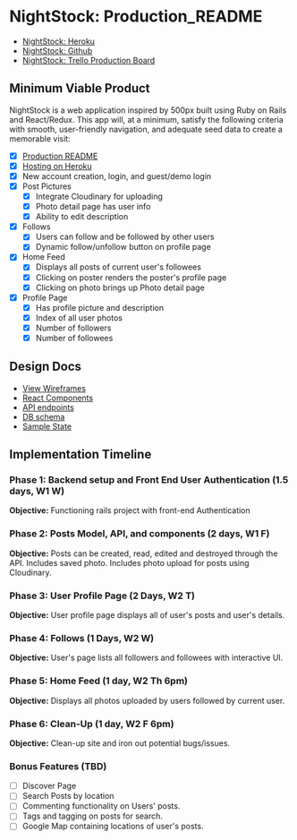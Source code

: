 # NightStock: Production_README

- [NightStock: Heroku][heroku]
- [NightStock: Github][github]
- [NightStock: Trello Production Board][trello]

[heroku]: http://nightstock.herokuapp.com/#/
[github]: https://github.com/AkashSkySingh/NightStock
[trello]: https://trello.com/b/3U9nmBBR/full-stack-project-nightstock

## Minimum Viable Product
NightStock is a web application inspired by 500px built using Ruby on Rails and React/Redux. This app will, at a minimum, satisfy the following criteria with smooth, user-friendly navigation, and adequate seed data to create a memorable visit:

- [x] [Production README](../README.md)
- [x] [Hosting on Heroku][heroku]
- [x] New account creation, login, and guest/demo login
- [x] Post Pictures
  - [x] Integrate Cloudinary for uploading
  - [x] Photo detail page has user info
  - [x] Ability to edit description
- [x] Follows
  - [x] Users can follow and be followed by other users
  - [x] Dynamic follow/unfollow button on profile page
- [x] Home Feed
  - [x] Displays all posts of current user's followees
  - [x] Clicking on poster renders the poster's profile page
  - [x] Clicking on photo brings up Photo detail page
- [x] Profile Page
  - [x] Has profile picture and description
  - [x] Index of all user photos
  - [x] Number of followers
  - [x] Number of followees

## Design Docs
* [View Wireframes][wireframes]
* [React Components][components]
* [API endpoints][api-endpoints]
* [DB schema][schema]
* [Sample State][sample-state]

[wireframes]: /wireframes
[components]: /component-hierarchy.md
[sample-state]: /sample-state.md
[api-endpoints]: /api-endpoints.md
[schema]: /schema.md

## Implementation Timeline

### Phase 1: Backend setup and Front End User Authentication (1.5 days, W1 W)

**Objective:** Functioning rails project with front-end Authentication

### Phase 2: Posts Model, API, and components (2 days, W1 F)

**Objective:** Posts can be created, read, edited and destroyed through the API. Includes saved photo. Includes photo upload for posts using Cloudinary.

### Phase 3: User Profile Page (2 Days, W2 T)

**Objective:** User profile page displays all of user's posts and user's details.

### Phase 4: Follows (1 Days, W2 W)

**Objective:** User's page lists all followers and followees with interactive UI.

### Phase 5: Home Feed (1 day, W2 Th 6pm)

**Objective:** Displays all photos uploaded by users followed by current user.

### Phase 6: Clean-Up (1 day, W2 F 6pm)

**Objective:** Clean-up site and iron out potential bugs/issues.


### Bonus Features (TBD)
- [ ] Discover Page
- [ ] Search Posts by location
- [ ] Commenting functionality on Users' posts.
- [ ] Tags and tagging on posts for search.
- [ ] Google Map containing locations of user's posts.
